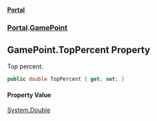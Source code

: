 #### [Portal](index.md 'index')
### [Portal](Portal.md 'Portal').[GamePoint](GamePoint.md 'Portal.GamePoint')

## GamePoint.TopPercent Property

Top percent.

```csharp
public double TopPercent { get; set; }
```

#### Property Value
[System.Double](https://docs.microsoft.com/en-us/dotnet/api/System.Double 'System.Double')